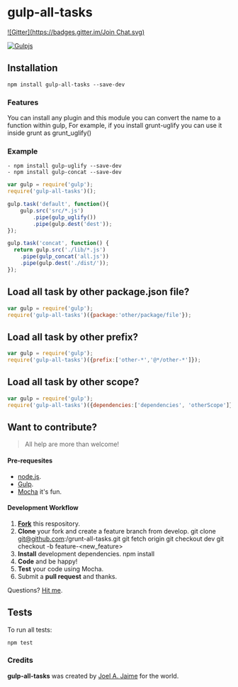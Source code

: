 # gulp-all-tasks
[![Gitter](https://badges.gitter.im/Join Chat.svg)](https://gitter.im/jblandino/gulp-all-tasks)

[![Gulpjs](https://raw.githubusercontent.com/gulpjs/artwork/master/gulp.png)](https://gitter.im/jblandino/gulp-all-tasks)


## Installation
    npm install gulp-all-tasks --save-dev

### Features
You can install any plugin and this module you can convert the name to a function within gulp, For example, if you install grunt-uglify you can use it inside grunt as grunt_uglify()

### Example
	- npm install gulp-uglify --save-dev
	- npm install gulp-concat --save-dev

```javascript
var gulp = require('gulp');
require('gulp-all-tasks')();

gulp.task('default', function(){
	gulp.src('src/*.js')
		.pipe(gulp_uglify())
		.pipe(gulp.dest('dest'));
});

gulp.task('concat', function() {
  return gulp.src('./lib/*.js')
    .pipe(gulp_concat('all.js'))
    .pipe(gulp.dest('./dist/'));
});
```

## Load all task by other package.json file?
```javascript
var gulp = require('gulp');
require('gulp-all-tasks')({package:'other/package/file'});
```

## Load all task by other prefix?
```javascript
var gulp = require('gulp');
require('gulp-all-tasks')({prefix:['other-*','@*/other-*']});
```

## Load all task by other scope?
```javascript
var gulp = require('gulp');
require('gulp-all-tasks')({dependencies:['dependencies', 'otherScope']});
```

## Want to contribute?

> All help are more than welcome!

#### Pre-requesites

 - [node.js](http://nodejs.org/).
 - [Gulp](http://gulpjs.com/).
 - [Mocha](http://mochajs.org/) it's fun.

#### Development Workflow

 1. **[Fork](https://github.com/jblandino/gulp-all-tasks/fork)** this respository.
 2. **Clone** your fork and create a feature branch from develop.
        git clone git@github.com:<your-username>/grunt-all-tasks.git
        git fetch origin
        git checkout dev
        git checkout -b feature-<new_feature>
 3. **Install** development dependencies.
        npm install
 4. **Code** and be happy!
 5. **Test** your code using Mocha.
 6. Submit a **pull request** and thanks.

Questions? [Hit me](https://github.com/jblandino/).

## Tests

To run all tests:

    npm test

### Credits

**gulp-all-tasks** was created by [Joel A. Jaime](http://github.com/jblandino) for the world.
